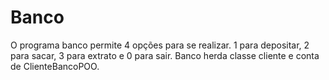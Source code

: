 # Banco
O programa banco permite 4 opções para se realizar. 1 para depositar, 2 para sacar, 3 para extrato e 0 para sair.
Banco herda classe cliente e conta de ClienteBancoPOO.
